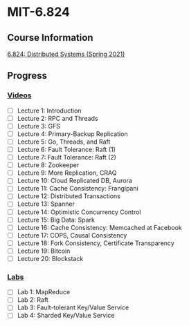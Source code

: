 # MIT-6.824

## Course Information

[6.824: Distributed Systems (Spring 2021)](https://pdos.csail.mit.edu/6.824/)

## Progress

### [Videos](https://www.youtube.com/watch?list=PLrw6a1wE39_tb2fErI4-WkMbsvGQk9_UB)

- [ ] Lecture 1: Introduction
- [ ] Lecture 2: RPC and Threads
- [ ] Lecture 3: GFS
- [ ] Lecture 4: Primary-Backup Replication
- [ ] Lecture 5: Go, Threads, and Raft
- [ ] Lecture 6: Fault Tolerance: Raft (1)
- [ ] Lecture 7: Fault Tolerance: Raft (2)
- [ ] Lecture 8: Zookeeper
- [ ] Lecture 9: More Replication, CRAQ
- [ ] Lecture 10: Cloud Replicated DB, Aurora
- [ ] Lecture 11: Cache Consistency: Frangipani
- [ ] Lecture 12: Distributed Transactions
- [ ] Lecture 13: Spanner
- [ ] Lecture 14: Optimistic Concurrency Control
- [ ] Lecture 15: Big Data: Spark
- [ ] Lecture 16: Cache Consistency: Memcached at Facebook
- [ ] Lecture 17: COPS, Causal Consistency
- [ ] Lecture 18: Fork Consistency, Certificate Transparency
- [ ] Lecture 19: Bitcoin
- [ ] Lecture 20: Blockstack

### [Labs](https://pdos.csail.mit.edu/6.824/)

- [ ] Lab 1: MapReduce
- [ ] Lab 2: Raft
- [ ] Lab 3: Fault-tolerant Key/Value Service
- [ ] Lab 4: Sharded Key/Value Service
